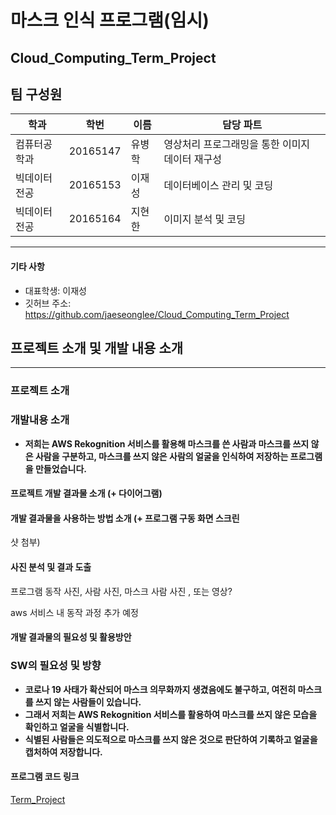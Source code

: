 # 마스크 인식 프로그램(임시)
## Cloud_Computing_Term_Project

## 팀 구성원

|학과|학번|이름|담당 파트|
|----------|---------|----------|----------|
|컴퓨터공학과|20165147|유병학|영상처리 프로그래밍을 통한 이미지 데이터 재구성|
|빅데이터전공|20165153|이재성|데이터베이스 관리 및 코딩|
|빅데이터전공|20165164|지현한|이미지 분석 및  코딩|


---------------
#### 기타 사항
- 대표학생: 이재성
- 깃허브 주소: https://github.com/jaeseonglee/Cloud_Computing_Term_Project



## 프로젝트 소개 및 개발 내용 소개
---------
### 프로젝트 소개

### 개발내용 소개
- __저희는 AWS Rekognition 서비스를 활용해 마스크를 쓴 사람과 마스크를 쓰지 않은 사람을 구분하고, 마스크를 쓰지 않은 사람의 얼굴을 인식하여 저장하는 프로그램을 만들었습니다.__





#### 프로젝트 개발 결과물 소개 (+ 다이어그램)


#### 개발 결과물을 사용하는 방법 소개 (+ 프로그램 구동 화면 스크린 
샷 첨부)


#### 사진 분석 및 결과 도출
프로그램 동작 사진, 사람 사진, 마스크 사람 사진 , 또는 영상?

aws 서비스 내 동작 과정 추가 예정



#### 개발 결과물의 필요성 및 활용방안

### SW의 필요성 및 방향
- __코로나 19 사태가 확산되어 마스크 의무화까지 생겼음에도 불구하고, 여전히 마스크를 쓰지 않는 사람들이 있습니다.__
- __그래서 저희는 AWS Rekognition 서비스를 활용하여 마스크를 쓰지 않은 모습을 확인하고 얼굴을 식별합니다.__
- __식별된 사람들은 의도적으로 마스크를 쓰지 않은 것으로 판단하여 기록하고 얼굴을 캡처하여 저장합니다.__

#### 프로그램 코드 링크
[Term_Project](https://github.com/jaeseonglee/Cloud_Computing_Term_Project/blob/main/CC_Term_Project.py) 



